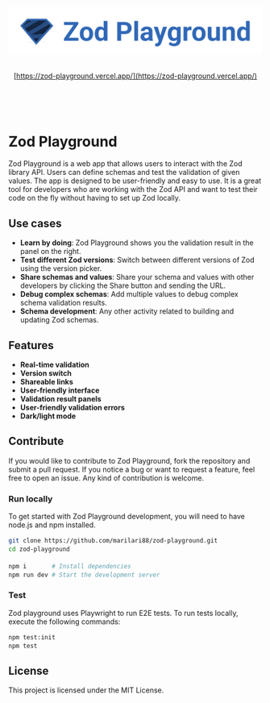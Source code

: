 <div align="center">
<br />
<br />
<br />
  
<img src="./public/logo.svg" width="700"/>

<br />
<br />

[https://zod-playground.vercel.app/](https://zod-playground.vercel.app/)

<br />
<br />
<br />

</div>

# Zod Playground

Zod Playground is a web app that allows users to interact with the Zod library API.
Users can define schemas and test the validation of given values.
The app is designed to be user-friendly and easy to use.
It is a great tool for developers who are working with the Zod API and want to test their code on the fly without having to set up Zod locally.

## Use cases

- **Learn by doing**: Zod Playground shows you the validation result in the panel on the right.
- **Test different Zod versions**: Switch between different versions of Zod using the version picker.
- **Share schemas and values**: Share your schema and values with other developers by clicking the Share button and sending the URL.
- **Debug complex schemas**: Add multiple values to debug complex schema validation results.
- **Schema development**: Any other activity related to building and updating Zod schemas.

## Features

- **Real-time validation**
- **Version switch**
- **Shareable links**
- **User-friendly interface**
- **Validation result panels**
- **User-friendly validation errors**
- **Dark/light mode**

## Contribute

If you would like to contribute to Zod Playground, fork the repository and submit a pull request.
If you notice a bug or want to request a feature, feel free to open an issue.
Any kind of contribution is welcome.

### Run locally

To get started with Zod Playground development, you will need to have node.js and npm installed.

```sh
git clone https://github.com/marilari88/zod-playground.git
cd zod-playground

npm i       # Install dependencies
npm run dev # Start the development server
```

### Test

Zod playground uses Playwright to run E2E tests.
To run tests locally, execute the following commands:

```sh
npm test:init
npm test
```

## License

This project is licensed under the MIT License.
